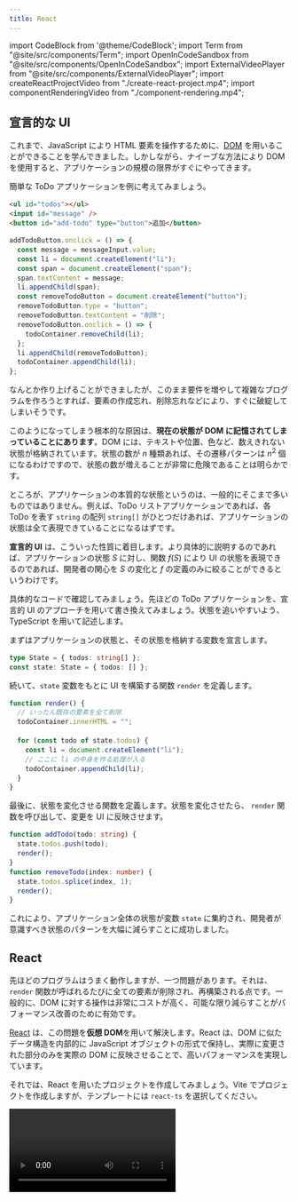 ```yaml
---
title: React
---
```


import CodeBlock from '@theme/CodeBlock';
import Term from "@site/src/components/Term";
import OpenInCodeSandbox from "@site/src/components/OpenInCodeSandbox";
import ExternalVideoPlayer from "@site/src/components/ExternalVideoPlayer";
import createReactProjectVideo from "./create-react-project.mp4";
import componentRenderingVideo from "./component-rendering.mp4";

## 宣言的な UI

これまで、JavaScript により HTML 要素を操作するために、[DOM](../../1-trial-session/11-dom/index.md) を用いることができることを学んできました。しかしながら、ナイーブな方法により DOM を使用すると、アプリケーションの規模の限界がすぐにやってきます。

簡単な ToDo アプリケーションを例に考えてみましょう。

```html
<ul id="todos"></ul>
<input id="message" />
<button id="add-todo" type="button">追加</button>
```

```js
addTodoButton.onclick = () => {
  const message = messageInput.value;
  const li = document.createElement("li");
  const span = document.createElement("span");
  span.textContent = message;
  li.appendChild(span);
  const removeTodoButton = document.createElement("button");
  removeTodoButton.type = "button";
  removeTodoButton.textContent = "削除";
  removeTodoButton.onclick = () => {
    todoContainer.removeChild(li);
  };
  li.appendChild(removeTodoButton);
  todoContainer.appendChild(li);
};
```

<OpenInCodeSandbox path="/docs/4-advanced/04-react/_samples/todo-dom" />

なんとか作り上げることができましたが、このまま要件を増やして複雑なプログラムを作ろうとすれば、要素の作成忘れ、削除忘れなどにより、すぐに破綻してしまいそうです。

このようになってしまう根本的な原因は、**現在の状態が DOM に記憶されてしまっていることにあります**。DOM には、テキストや位置、色など、数えきれない状態が格納されています。状態の数が $n$ 種類あれば、その遷移パターンは $n^2$ 個になるわけですので、状態の数が増えることが非常に危険であることは明らかです。

ところが、アプリケーションの本質的な状態というのは、一般的にそこまで多いものではありません。例えば、ToDo リストアプリケーションであれば、各 ToDo を表す `string` の配列 `string[]` がひとつだけあれば、アプリケーションの状態は全て表現できていることになるはずです。

**宣言的 UI** は、こういった性質に着目します。より具体的に説明するのであれば、アプリケーションの状態 $S$ に対し、関数 $f(S)$ により UI の状態を表現できるのであれば、開発者の関心を $S$ の変化と $f$ の定義のみに絞ることができるというわけです。

具体的なコードで確認してみましょう。先ほどの ToDo アプリケーションを、宣言的 UI のアプローチを用いて書き換えてみましょう。状態を追いやすいよう、TypeScript を用いて記述します。

まずはアプリケーションの状態と、その状態を格納する変数を宣言します。

```typescript
type State = { todos: string[] };
const state: State = { todos: [] };
```

続いて、`state` 変数をもとに UI を構築する関数 `render` を定義します。

```typescript
function render() {
  // いったん既存の要素を全て削除
  todoContainer.innerHTML = "";

  for (const todo of state.todos) {
    const li = document.createElement("li");
    // ここに li の中身を作る処理が入る
    todoContainer.appendChild(li);
  }
}
```

最後に、状態を変化させる関数を定義します。状態を変化させたら、 `render` 関数を呼び出して、変更を UI に反映させます。

```typescript
function addTodo(todo: string) {
  state.todos.push(todo);
  render();
}
function removeTodo(index: number) {
  state.todos.splice(index, 1);
  render();
}
```

<OpenInCodeSandbox path="/docs/4-advanced/04-react/_samples/todo-declarative" />

これにより、アプリケーション全体の状態が変数 `state` に集約され、開発者が意識すべき状態のパターンを大幅に減らすことに成功しました。

## React

先ほどのプログラムはうまく動作しますが、一つ問題があります。それは、`render` 関数が呼ばれるたびに全ての要素が削除され、再構築される点です。一般的に、DOM に対する操作は非常にコストが高く、可能な限り減らすことがパフォーマンス改善のために有効です。

[React](https://ja.reactjs.org/) は、この問題を**仮想 DOM**を用いて解決します。React は、DOM に似たデータ構造を内部的に JavaScript オブジェクトの形式で保持し、実際に変更された部分のみを実際の DOM に反映させることで、高いパフォーマンスを実現しています。

それでは、React を用いたプロジェクトを作成してみましょう。Vite でプロジェクトを作成しますが、テンプレートには `react-ts` を選択してください。

<video src={createReactProjectVideo} controls />

:::tip React の使用に最低限必要なパッケージ
React を新規プロジェクトではなく、既存のウェブプロジェクトで用いる場合には、[`react` パッケージ](https://www.npmjs.com/package/react)と、[`react-dom` パッケージ](https://www.npmjs.com/package/react-dom)が必要です。

また、React 本体は TypeScript に対応していないので、TypeScript プロジェクトで React を用いるためには `@types` パッケージを加えてインストールする必要があります。

```json title="package.json (抜粋)"
{
  "dependencies": {
    "react": "^18.0.0",
    "react-dom": "^18.0.0"
  },
  "devDependencies": {
    "@types/react": "^18.0.0",
    "@types/react-dom": "^18.0.0"
  }
}
```

:::

## <Term type="jsx">JSX</Term>

React を使用するプロジェクトでは、通常 <Term type="jsx" strong>JSX</Term> と呼ばれる、JavaScript の拡張構文も用いられます。拡張子は `.jsx` で、TypeScript とともに用いるためには `.tsx` となります。Vite のテンプレートからプロジェクトを作成した場合には、`main.tsx` と `App.tsx` が作成されるはずです。

`main.tsx` は HTML から直接実行されるファイルで、`id` 属性に `root` を持つ要素の中を React により管理する旨を示しています。また、このファイルから `App.tsx` で定義された関数 `App` が読み込まれています。詳細は重要ではないのでここでは扱いません。

```tsx title="main.tsx"
ReactDOM.createRoot(document.getElementById("root")!).render(
  <React.StrictMode>
    <App />
  </React.StrictMode>
);
```

:::tip Non-null assertion operator
`document.getElementById("root")` の直後に続く `!` 記号は、TypeScript の non-null assertion operator です。`document.getElementById` 関数は、要素が見つからなかった場合に `null` を返すため、戻り値は `HTMLElement | null` 型と定義されています。`null` である可能性がないことをプログラマが保証することを TypeScript に伝える記号が `!` です。なお、`tsconfig.json` の設定によってはこのエラーは表示されません。

```typescript
document.getElementById("root").textContent; // Object is possibly 'null'.
document.getElementById("root")!.textContent; // OK
```

:::

それでは、`App.tsx` を書き換えながら、React の動作を確認していきましょう。まずは、`App.tsx` を次のように修正します。

```tsx title="App.tsx"
export default function App() {
  return <div>Hello React</div>;
}
```

<OpenInCodeSandbox path="/docs/4-advanced/04-react/_samples/react-hello-world" />

このプログラムを実行すると、`div` 要素が生成され、その中に `Hello React` が表示されます。3 行目の `<div>Hello React</div>` が見慣れない文法ですね。

JSX では、`<div>` のように、**HTML の開始タグに似た記号が現れると、対応する終了タグまで囲まれた部分を、「JSX 要素」を生成する式と解釈する**ようになります。この部分のことを以後便宜的に JSX 式と呼ぶことにします。

JSX 式は、JSX 要素 (`JSX.Element` 型の値) を生成します。この値はごく一般的なオブジェクトで、変数に代入するなど、他の値と同じように扱うことが可能です。

```tsx title="App.tsx"
const message: JSX.Element = <div>Hello React</div>;

export default function App() {
  return message;
}
```

:::tip JSX 式のトランスパイル結果
JSX 式は、Vite などの<Term type="transpile">トランスパイラ</Term>により<Term type="transpile">トランスパイル</Term>されると、関数呼び出しになります。例えば、

```tsx
const message: JSX.Element = <div>Hello React</div>;
```

は、次のように<Term type="transpile">トランスパイル</Term>されます。

```javascript
const message = React.createElement("div", null, "Hello React");
```

:::

React は、`App` 関数の戻り値として `JSX.Element` が返されると、それをもとに実際の DOM を構築します。この例では、`div` 要素を作成し、その中に `Hello React` というテキストを挿入します。つまり、この `JSX.Element` が、先ほどの**仮想 DOM**なるものの実体です。

JSX 式の中に括弧 `{}` が現れると、その内部は通常の JavaScript 式として評価されるようになります。これを利用して、HTML 構造の中に JavaScript による計算結果を埋め込むことができます。

```tsx title="App.tsx"
export default function App() {
  return <div>1 + 1 = {1 + 1}</div>;
}
```

属性の値部分にも `{}` が使用できます。

```tsx title="App.tsx"
export default function App() {
  return <input placeholder={new Date().toString()} />;
}
```

JSX 式と JavaScript の間を行き来することもできます。

```tsx title="App.tsx"
const age = 22;

export default function App() {
  return (
    <p>
      {age >= 20 ? (
        <span>いらっしゃいませ！</span>
      ) : (
        <strong>お酒は 20 歳になってから！</strong>
      )}
    </p>
  );
}
```

:::tip 条件演算子 (三項演算子)
`?` と `:` の組で表される演算子は、**条件演算子 (三項演算子)**です。条件式の評価結果が真なら 2 つめの式を、偽なら 3 つめの式を評価します。

```javascript
const a = 5;
const b = 6;
const max = a > b ? a : b; // 6
```

:::

![JSX と JavaScript の入れ子構造](./jsx-and-javascript.png)

### 課題

`React` を用いて、[条件分岐の節の課題](../../1-trial-session/07-if-statement/index.md#演習)をやってみましょう。

解答例
<OpenInCodeSandbox path="/docs/4-advanced/04-react/_samples/the-right-to-vote" />

別解

<OpenInCodeSandbox path="/docs/4-advanced/04-react/_samples/another-the-right-to-vote" />

## JSX における条件分岐

JSX 要素は式の形で表現されるため、内部で `if` 文や `for` 文といった制御構造は用いることができません。

前項で扱ったように、`if 〜 else` 構造を式として表現するためには、条件演算子が使用できます。一方、`else if` を含まない単純な `if` に相当する構造を JSX 式として表現するためには、通常 `&&` 演算子が用いられます。例を見てみましょう。

```tsx title="App.tsx"
const age = 20;

export default function App() {
  return (
    <form>
      <input placeholder="お名前" />
      <button>送信</button>
      {age < 18 && <p>18歳未満の場合は保護者の同意が必要です。</p>}
    </form>
  );
}
```

:::tip JSX と閉じタグ
JSX では、HTML において閉じタグが必須でない要素 (この例では `input` 要素) でも閉じタグが必須となります。
:::

このプログラムは、`age` 変数が `18` 以上である場合のみメッセージを表示します。これは、`&&` 演算子の挙動を利用した手法です。これまで、`&&` 演算子は両辺が `true` であれば `true` を返す演算子であるとしてきました。しかしながら、[`&&` 演算子のより一般的な定義](https://developer.mozilla.org/ja/docs/Web/JavaScript/Reference/Operators/Logical_AND)は、**左辺が [<Term type="javascriptTruthyFalsy">truthy</Term>](https://developer.mozilla.org/ja/docs/Glossary/Truthy) であれば右辺の値を、そうでなければ左辺の値を返す演算子**です。

```typescript
const a = 3 && 4; // 3 は truthy なので a は 4
const b = null && "Hello"; // null は falsy なので b は null
```

つまり、`age < 18 && <p>18歳未満の...</p>` という式は、age が `18` 未満のとき `<p>18歳未満の...</p>` (`JSX.Element`) に、そうでないときに `false` になります。

さらに、React は、**JSX 中に現れた `false` や `null`、`undefined` といった値は無視します**。これにより、`if` に似た構造が表現できるわけです。

:::tip truthy と falsy
JavaScript では、if 文や while 文などの制御構造も、条件式の結果が truthy であるかを確認しています。

```typescript
if ("") {
  // 空文字列は falsy なのでこの部分は実行されない
}
```

Boolean 関数は、truthy な値を `true` に、falsy な値を `false` に変換します。

```typescript
Boolean(null); // false
Boolean("Hello"); // true
```

:::

## JSX における繰り返し

React では、JSX の子要素として配列を指定することができます。ただし、**配列の要素が `JSX.Element` 型である場合、各要素の `key` 属性に重複しない値を指定する必要があります**。

```tsx title="App.tsx"
const listItems = [
  <li key="1">要素 1</li>,
  <li key="2">要素 2</li>,
  <li key="3">要素 3</li>,
];

export default function App() {
  return <ul>{listItems}</ul>;
}
```

この性質から、React において [`Array#map` メソッド](https://developer.mozilla.org/ja/docs/Web/JavaScript/Reference/Global_Objects/Array/map)は、繰り返し構文の代わりとして非常によく用いられます。次の例は、`Student[]` 型の変数 `students` が、`Array#map` により `JSX.Element[]` の値に変換され、`ul` 要素の子要素に指定されています。

```tsx title="App.tsx"
type Student = { id: string; name: string; age: number };

const students: Student[] = [
  { id: "J4-220000", name: "田中", age: 19 },
  { id: "J5-220001", name: "鈴木", age: 18 },
  { id: "J6-230001", name: "佐藤", age: 20 },
];

export default function App() {
  return (
    <ul>
      {students.map((student) => (
        <li key={student.id}>
          {student.name} ({student.age})
        </li>
      ))}
    </ul>
  );
}
```

### 課題

先程の `students` のデータを用いて、表を作ってみましょう。

<OpenInCodeSandbox path="/docs/4-advanced/04-react/_samples/table" />

## コンポーネント

React では、**大文字の名前から始まる関数**を、**コンポーネント**として使用できます。コンポーネントとなる関数は、`JSX.Element` を返さなければなりません。次の例では、自作のコンポーネント `Greeting` を定義しています。なお、`main.tsx` から呼び出される `App` もまたコンポーネントです。

```tsx title="App.tsx"
function Greeting() {
  return <p>Hello World!</p>;
}

export default function App() {
  return (
    <div>
      <Greeting />
    </div>
  );
}
```

属性を指定した場合、属性名と属性の値の組み合わせからなるオブジェクトがコンポーネントの第 1 引数に渡されます。この引数は通常 `props` と命名されます。属性名は通常<Term type="camelCase">キャメルケース</Term>で表記されます。

```tsx title="App.tsx"
type GreetingProps = { myName: string };

function Greeting(props: GreetingProps) {
  return <p>Hello {props.myName}!</p>;
}

export default function App() {
  return (
    <div>
      <Greeting myName="田中" />
    </div>
  );
}
```

属性名には文字列しか指定できませんが、属性の値には JavaScript の任意の値が使用できます。次の例では、`Clock` コンポーネントの `now` 属性に `Date` オブジェクトを指定しています。

```tsx title="App.tsx"
type ClockProps = { now: Date };

function Clock(props: ClockProps) {
  return <p>現在は {props.now.toString()}!</p>;
}

export default function App() {
  return (
    <div>
      <Clock now={new Date()} />
    </div>
  );
}
```

## `useState` フックと状態

React では、**フック** と呼ばれる、コンポーネント内のみから呼び出すことのできる特別な関数を使用できます。フックは通常 `use` から始まる名前の関数となっています。[`useState` フック](https://ja.reactjs.org/docs/hooks-reference.html#usestate)は、最も基本的なフックで、**コンポーネントに状態を持たせるためのフック**です。次の例は、状態 `count` が、ボタンがクリックされるたびに 1 ずつ増加していくアプリケーションです。

```tsx title="App.tsx"
import { useState } from "react";

export default function App() {
  const [count, setCount] = useState<number>(0);

  const increment = () => {
    setCount(count + 1);
  };

  return (
    <div>
      <p>{count}</p>
      <button type="button" onClick={increment}>
        増やす
      </button>
    </div>
  );
}
```

`useState` 関数は、**コンポーネントに持たせる状態の初期値を引数にとり、コンポーネントの状態を作成する関数**です。型パラメータを用いて、状態の型を指定できます。この例では、初期値が `0` であるような `number` 型の状態を作成しています。

`useState` 関数の戻り値は、**要素数 2 の配列で、0 番目の要素が現在の状態を、1 番目の要素が状態を更新するための関数**になります。もう少し厳密な表現を用いるのであれば、`useState<T>` 関数の戻り値は `[T, (value: T) => void]` 型とみなせます。

:::tip 配列の分割代入
オブジェクトと同じように、配列でも分割代入の記法を用いることができます。先ほどのプログラムにおいて

```tsx
const [count, setCount] = useState(0);
```

は、次のように動作します。

```tsx
const useStateResult = useState(0);
const count = useStateResult[0];
const setCount = useStateResult[1];
```
:::

:::tip `void` 型
`void` 型は、通常関数の戻り値にのみに使用される型で、関数が値を返さないことを示します。
:::

`App` 関数内で定義されている `increment` 関数では、`setCount` 関数に対し、現在の状態である `count` 変数に `1` を加えた値を引数として渡しています。これにより、`increment` 関数が呼ばれると、状態 `count` が増加するようになります。

:::tip フック呼び出しの制約
React のフックは、コンポーネントの中で**毎度同じ回数、同じ順序で呼ばれる**必要があります。ですので、`if` などの制御構造の中でフックを呼び出すことは通常ありません。この理由は次の項で判明します。

```tsx
function App() {
  if (condition) {
    // フックが呼び出される順番や回数が変わってはならない
    // const [state, setState] = useState(0);
  }
  return <div />;
}
```
:::

## コンポーネント関数が実行されるタイミング

React におけるコンポーネントとは、`JSX.Element` を返す関数を指すのでした。では、この関数は、どういったタイミングで実行されるのでしょうか。

この疑問に対する回答を探るため、先ほど作成した App 関数の先頭に、`console.log` を追加してみましょう。これにより、`App` 関数が実行されるタイミングで、コンソールにメッセージが表示されるようになります。

```tsx title="App.tsx"
import { useState } from "react";

export default function App() {
  const [count, setCount] = useState<number>(0);
  console.log(`count = ${count}`);

  const increment = () => {
    setCount(count + 1);
  };

  return (
    <div>
      <p>{count}</p>
      <button type="button" onClick={increment}>
        増やす
      </button>
    </div>
  );
}
```

<OpenInCodeSandbox path="/docs/4-advanced/04-react/_samples/react-component-function" />

このプログラムを実行することで、`App` 関数は、初回読み込み時と、ボタンがクリックされたタイミングで実行されていることが分かります。

<video src={componentRenderingVideo} controls autoPlay muted loop />

つまり、React は、**状態が変化するたびにコンポーネント関数を実行し、その結果得られた `JSX.Element` の変化を検知して DOM に反映させている**のです。

## ユーザー入力を扱う

React では、入力可能な要素の `value` 属性を固定すると、その要素には入力できなくなります。

```tsx title="App.tsx"
export default function App() {
  return <input value="Fixed" />; // 入力できない
}
```

<OpenInCodeSandbox path="/docs/4-advanced/04-react/_samples/react-fixed-input" />

`onChange` イベントを受け取って入力した値をコンポーネントの状態に反映させることで、ユーザー入力とコンポーネントの状態を同期させることができるようになります。

```tsx title="App.tsx"
import { useState } from "react";

export default function App() {
  const [text, setText] = useState("");

  return (
    <>
      <input
        value={text}
        onChange={(e) => {
          setText(e.target.value);
        }}
      />
      <p>入力されたテキスト: {text}</p>
    </>
  );
}
```

<OpenInCodeSandbox path="/docs/4-advanced/04-react/_samples/react-fixed-input" />

`onChange` 属性には、要素のテキストが変更された際に発生するイベントのイベントハンドラを指定します。React の `onChange` 属性は、DOM の [`change` イベント](https://developer.mozilla.org/ja/docs/Web/API/HTMLElement/change_event)ハンドラと同様に記述することができ、第 1 引数には [`Event` オブジェクト](https://developer.mozilla.org/ja/docs/Web/API/Event)に似た値が与えられます。

[`Event#target`](https://developer.mozilla.org/ja/docs/Web/API/Event/target) プロパティには、イベントが発生した要素 (上の例では [`HTMLInputElement`](https://developer.mozilla.org/ja/docs/Web/API/HTMLInputElement)) が格納されます。このオブジェクトの [`value` プロパティ](https://developer.mozilla.org/en-US/docs/Web/API/HTMLInputElement)を通して入力されようとしている値が取得できるので、この値を `setText` 関数を用いて状態に反映させています。

![入力されたデータの流れ](./input-data-flow.png)

## 複数のコンポーネントで状態を共有する

親コンポーネント `App` と子コンポーネント `TextField` の関係があったとします。`TextField` コンポーネントで編集可能な状態を、親コンポーネント `App` でも使用したいとします。

複数のコンポーネントで共通の状態が必要となる場合、**それら全てが持つ共通の親コンポーネントで状態を定義する必要があります**。この場合では、親コンポーネントである `App` に状態を定義するのが正解です。

子コンポーネントには、**現在の状態の値そのものと、状態を更新するための関数を属性を経由して渡せば**、通常の状態と同じように使用できるようになります。

```tsx title="App.tsx"
import { useState } from "react";

type TextFieldProps = {
  value: string;
  onChange: (value: string) => void;
};

function TextField(props: TextFieldProps) {
  return (
    <input
      value={props.value}
      onChange={(e) => {
        props.onChange(e.target.value);
      }}
    />
  );
}

export default function App() {
  const [text, setText] = useState("");

  return (
    <>
      <TextField value={text} onChange={setText} />
      <p>入力されたテキスト: {text}</p>
    </>
  );
}
```

<OpenInCodeSandbox path="/docs/4-advanced/04-react/_samples/react-prop-forwarding" />

## 複雑な状態を扱う

`useState` が作成可能な状態は、何もプリミティブな値のみに限りません。オブジェクトの形の状態を作成することで、より複雑な状態を表現することができます。以前扱った ToDo アプリを、React を用いて書き直してみましょう。

```tsx title="App.tsx"
import { useState } from "react";

type Todo = { id: number; title: string };

export default function App() {
  const [todos, setTodos] = useState<Todo[]>([]);
  const [nextId, setNextId] = useState(1);
  const [newTodo, setNewTodo] = useState("");

  const addTodo = () => {
    setTodos([...todos, { id: nextId, title: newTodo }]);
    setNextId(nextId + 1);
    setNewTodo("");
  };

  const removeTodo = (id: number) => {
    setTodos(todos.filter((todo) => todo.id !== id));
  };

  return (
    <>
      <ul>
        {todos.map((todo) => (
          <li key={todo.id}>
            <span>{todo.title}</span>
            <button
              type="button"
              onClick={() => {
                removeTodo(todo.id);
              }}
            >
              削除
            </button>
          </li>
        ))}
      </ul>
      <div>
        <input
          value={newTodo}
          onChange={(e) => {
            setNewTodo(e.target.value);
          }}
        />
        <button type="button" onClick={addTodo}>
          追加
        </button>
      </div>
    </>
  );
}
```

<OpenInCodeSandbox path="/docs/4-advanced/04-react/_samples/react-todo" />

この例では、ToDo 一覧を保持する状態 `todos` と、次の ID を保持する状態 `nextId`、そして新規作成用のテキストボックスの内容を保持する状態 `newTodo` に分けて状態を管理しています。

:::tip React とイミュータビリティ
[定数とオブジェクトの参照](../../2-browser-apps/02-constant/index.md)節で扱ったように、JavaScript オブジェクトは参照として扱われます。React では、**状態として保存されたオブジェクトの参照先へ変更は許可されていません**。例えば、先ほどのプログラムの `addTodo` 関数と `removeTodo` 関数は、次のように書き換えることはできません。これは、この方法では React が状態が変化したことを検知できないからです。

```tsx
const addTodo = () => {
  todos.push({ id: nextId, title: newTodo });
};
const removeTodo = (id: number) => {
  todos.splice(
    todos.findIndex((todo) => todo.id === id),
    1
  );
};
```

オブジェクトの中身が変化しないとき、そのオブジェクトは<Term type="mutableImmutable" strong>イミュータブル</Term>であるといいます。一方、`Array#push` メソッドや `Array#splice` メソッドは、配列の中身を変化させます。このように、<Term type="mutableImmutable">ミュータブル</Term>な操作を伴う関数を、**破壊的**であるという場合があります。破壊的メソッドは React の状態に対して使用できません。
:::

:::tip スプレッド構文
[スプレッド構文](https://developer.mozilla.org/ja/docs/Web/JavaScript/Reference/Operators/Spread_syntax)は、配列やオブジェクトを、別の配列やオブジェクトに展開するための記法です。重複するプロパティがある場合は、後に記載されたものが優先されます。

```typescript
const array1 = [1, 2, 3];
const array2 = [...array1, 4, 5]; // [1, 2, 3, 4, 5]

const object1 = { name: "田中", age: 18 };
const object2 = { ...object1, age: 19, address: "東京" }; // { name: "田中", age: 19, address: "東京" }
```
:::

## 課題

- ToDo リストの要素を上下に移動させる機能を追加しましょう
  <OpenInCodeSandbox path="/docs/4-advanced/04-react/_samples/todo-up-down" />
- ToDo リストの要素へ編集する機能を追加しましょう
  <OpenInCodeSandbox path="/docs/4-advanced/04-react/_samples/todo-edit" />
- データベースに永続化することができる ToDo リストアプリケーションを作成しましょう
  - ヒント: ページ読み込み時に Fetch API を用いてデータを保存済みの ToDo 一覧を取得します。リストが編集されたら再び Fetch API を用いてデータを保存しましょう。
  <OpenInCodeSandbox path="/docs/4-advanced/04-react/_samples/todo-database" />
